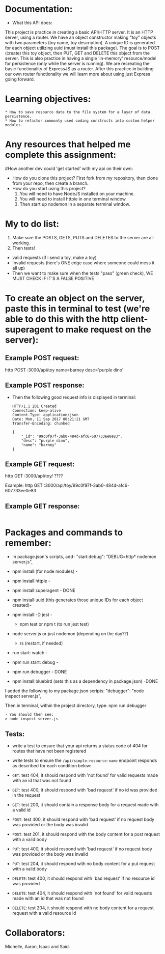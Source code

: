 # Documentation:
  * What this API does:

  This project is practice in creating a basic API/HTTP server. It is an HTTP server, using a router. We have an object constructor making "toy" objects with two parameters (toy name, toy description). A unique ID is generated for each object utilizing uuid (must install this package). The goal is to POST (create) this toy object, then PUT, GET and DELETE this object from the server. This is also practice in having a single 'in-memory' resource/model for persistence (only while the server is running). We are recreating the basic functionality of ExpressJS as a router. After this practice in building our own router functionality we will learn more about using just Express going forward.

# Learning objectives:
    * How to save resource data to the file system for a layer of data persistence.
    * How to refactor commonly used coding constructs into custom helper modules.

# Any resources that helped me complete this assignment:

#How another dev could 'get started' with my api on their own:
  - How do you clone this project?
  First fork from my repository, then clone from your repo, then create a branch.
  - How do you start using this project?
      1. You will need to have NodeJS installed on your machine.
      2. You will need to install httpie in one terminal window.
      3. Then start up nodemon in a separate terminal window.

# My to do list:
1. Make sure the POSTS, GETS, PUTS and DELETES to the server are all working.
2. Then tests!
  - valid requests (if i send a toy, make a toy)
  - Invalid requests (here's ONE edge case where someone could mess it all up)
  - Then we want to make sure when the tests "pass" (green check), WE MUST CHECK IF IT'S A FALSE POSITIVE

# To create an object on the server, paste this in terminal to test (we're able to do this with the http client- superagent to make request on the server):

## Example POST request:
http POST :3000/api/toy name=barney desc='purple dino'

## Example POST response:
  - Then the following good request info is displayed in terminal:
    ```
    HTTP/1.1 201 Created
    Connection: keep-alive
    Content-Type: application/json
    Date: Mon, 11 Sep 2017 00:21:21 GMT
    Transfer-Encoding: chunked

    {
        "_id": "99c0f97f-3ab0-484d-afc6-607733ee0e83",
        "desc": "purple dino",
        "name": "barney"
    }
    ```

## Example GET request:
http GET :3000/api/toy/ <copy whatever ID you get from the POST into the GET>????

Example:
http GET :3000/api/toy/99c0f97f-3ab0-484d-afc6-607733ee0e83


## Example GET response:
```
```


# Packages and commands to remember:
  - In package.json's scripts, add- "start:debug": "DEBUG=http* nodemon server.js",

  - npm install (for node modules) -
  - npm install httpie -
  - npm install superagent - DONE
  - npm install uuid (this generates those unique IDs for each object created)-
  - npm install -D jest -
    - npm test or npm t (to run jest test)

  - node server.js or just nodemon (depending on the day??)
    - rs (restart, if needed)
  - run start: watch -
  - npm run start: debug -

  - npm run debugger - DONE
  - npm install bluebird (sets this as a dependency in package.json) -DONE

  I added the following to my package.json scripts:
  "debugger": "node inspect server.js",

  Then in terminal, within the project directory, type:
  npm run debugger

    - You should then see:
    > node inspect server.js

## Tests:

* write a test to ensure that your api returns a status code of 404 for routes that have not been registered
* write tests to ensure the `/api/simple-resource-name` endpoint responds as described for each condition below:
 * `GET`: test 404, it should respond with 'not found' for valid requests made with an id that was not found
 * `GET`: test 400, it should respond with 'bad request' if no id was provided in the request
 * `GET`: test 200, it should contain a response body for a request made with a valid id

 * `POST`: test 400, it should respond with 'bad request' if no request body was provided or the body was invalid
 * `POST`: test 201, it should respond with the body content for a post request with a valid body

 * `PUT`: test 400, it should respond with 'bad request' if no request body was provided or the body was invalid
 * `PUT`: test 204, it should respond with no body content for a put request with a valid body

 * `DELETE`: test 400, it should respond with 'bad request' if no resource id was provided
 * `DELETE`: test 404, it should respond with 'not found' for valid requests made with an id that was not found
 * `DELETE`: test 204, it should respond with no body content for a request request with a valid resource id

# Collaborators:
Michelle, Aaron, Isaac and Said.
